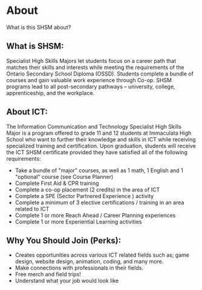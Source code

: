 # About

What is this SHSM about?

## What is SHSM:
Specialist High Skills Majors let students focus on a career path that matches their skills and interests while meeting the requirements of the Ontario Secondary School Diploma (OSSD). Students complete a bundle of courses and gain valuable work experience through Co-op. SHSM programs lead to all post-secondary pathways – university, college, apprenticeship, and the workplace. 

## About ICT:
The Information Communication and Technology Specialist High Skills Major is a program offered to grade 11 and 12 students at Immaculata High School who want to further their knowledge and skills in ICT while receiving specialized training and certification. Upon graduation, students will receive the ICT SHSM certificate provided they have satisfied all of the following requirements:
* Take a bundle of "major" courses, as well as 1 math, 1 English and 1 "optional" course (see Course Planner)
* Complete First Aid & CPR training
* Complete a co-op placement (2 credits) in the area of ICT
* Complete a SPE (Sector Partnered Experience ) activity
* Complete a minimum of 3 elective certifications / training in an area related to ICT
* Complete 1 or more Reach Ahead / Career Planning experiences
* Complete 1 or more Experiential Learning activities 

## Why You Should Join (Perks):
* Creates opportunities across various ICT related fields such as; game design, website design, animation, coding, and many more.
* Make connections with professionals in their fields.
* Free merch and field trips!
* Understand what your job would look like
